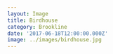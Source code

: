 ```yaml
---
layout: Image
title: Birdhouse
category: Brookline
date: '2017-06-18T12:00:00.000Z'
image: ../images/birdhouse.jpg
---
```

